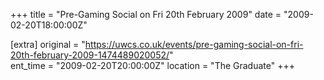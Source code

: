 +++
title = "Pre-Gaming Social on Fri 20th February 2009"
date = "2009-02-20T18:00:00Z"

[extra]
original = "https://uwcs.co.uk/events/pre-gaming-social-on-fri-20th-february-2009-1474489020052/"    
ent_time = "2009-02-20T20:00:00Z"
location = "The Graduate"
+++



